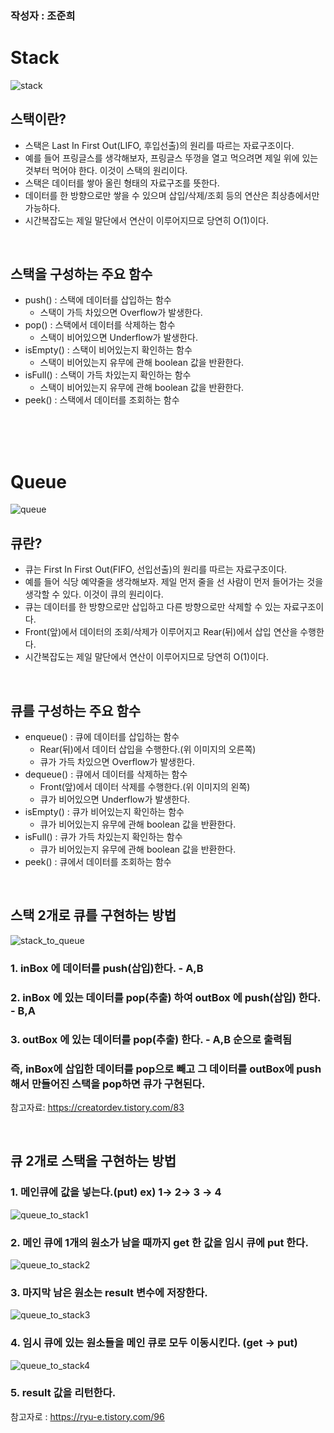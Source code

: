 ### 작성자 : 조준희

# Stack 
<img src = "https://github.com/EN-CS-STUDY/CS_STUDY/assets/48996701/32b808da-76b6-40a2-b5d8-97c108b4af9a" alt="stack"/>

## 스택이란?
- 스택은 Last In First Out(LIFO, 후입선출)의 원리를 따르는 자료구조이다.
- 예를 들어 프링글스를 생각해보자, 프링글스 뚜껑을 열고 먹으려면 제일 위에 있는 것부터 먹어야 한다. 이것이 스택의 원리이다.
- 스택은 데이터를 쌓아 올린 형태의 자료구조를 뜻한다.
- 데이터를 한 방향으로만 쌓을 수 있으며 삽입/삭제/조회 등의 연산은 최상층에서만 가능하다.
- 시간복잡도는 제일 말단에서 연산이 이루어지므로 당연히 O(1)이다.

<br/>


## 스택을 구성하는 주요 함수
- push() : 스택에 데이터를 삽입하는 함수
  - 스택이 가득 차있으면 Overflow가 발생한다.
- pop() : 스택에서 데이터를 삭제하는 함수
  - 스택이 비어있으면 Underflow가 발생한다.
- isEmpty() : 스택이 비어있는지 확인하는 함수
  - 스택이 비어있는지 유무에 관해 boolean 값을 반환한다.
- isFull() : 스택이 가득 차있는지 확인하는 함수
  - 스택이 비어있는지 유무에 관해 boolean 값을 반환한다.
- peek() : 스택에서 데이터를 조회하는 함수


<br/>


<br/>


<br/>


# Queue 

<img src = "https://github.com/EN-CS-STUDY/CS_STUDY/assets/48996701/ca4a4309-ef31-45fb-a6c9-2d03daa98d9a" alt = "queue"/>

## 큐란?
- 큐는 First In First Out(FIFO, 선입선출)의 원리를 따르는 자료구조이다.
- 예를 들어 식당 예약줄을 생각해보자. 제일 먼저 줄을 선 사람이 먼저 들어가는 것을 생각할 수 있다. 이것이 큐의 원리이다.
- 큐는 데이터를 한 방향으로만 삽입하고 다른 방향으로만 삭제할 수 있는 자료구조이다.
- Front(앞)에서 데이터의 조회/삭제가 이루어지고 Rear(뒤)에서 삽입 연산을 수행한다.
- 시간복잡도는 제일 말단에서 연산이 이루어지므로 당연히 O(1)이다.

<br/>


## 큐를 구성하는 주요 함수
- enqueue() : 큐에 데이터를 삽입하는 함수
  - Rear(뒤)에서 데이터 삽입을 수행한다.(위 이미지의 오른쪽) 
  - 큐가 가득 차있으면 Overflow가 발생한다.
- dequeue() : 큐에서 데이터를 삭제하는 함수
  - Front(앞)에서 데이터 삭제를 수행한다.(위 이미지의 왼쪽)
  - 큐가 비어있으면 Underflow가 발생한다.
- isEmpty() : 큐가 비어있는지 확인하는 함수
  - 큐가 비어있는지 유무에 관해 boolean 값을 반환한다.
- isFull() : 큐가 가득 차있는지 확인하는 함수
  - 큐가 비어있는지 유무에 관해 boolean 값을 반환한다.
- peek() : 큐에서 데이터를 조회하는 함수

<br/>


## 스택 2개로 큐를 구현하는 방법
<img src = "https://github.com/EN-CS-STUDY/CS_STUDY/assets/48996701/d2507a78-6107-4013-a7de-7ceca7ca187f" alt = "stack_to_queue"/>

### 1. inBox 에 데이터를 push(삽입)한다. - A,B
### 2. inBox 에 있는 데이터를 pop(추출) 하여 outBox 에 push(삽입) 한다. - B,A
### 3. outBox 에 있는 데이터를 pop(추출) 한다. - A,B 순으로 출력됨

### 즉, inBox에 삽입한 데이터를 pop으로 빼고 그 데이터를 outBox에 push해서 만들어진 스택을 pop하면 큐가 구현된다.

참고자료: https://creatordev.tistory.com/83

<br/>

## 큐 2개로 스택을 구현하는 방법

### 1. 메인큐에 값을 넣는다.(put) ex) 1→ 2→ 3 → 4
<img src = "https://github.com/EN-CS-STUDY/CS_STUDY/assets/48996701/c9db23ec-05b7-4ba5-8a9e-c371bf641db1" alt = "queue_to_stack1"/>

<br/>

### 2. 메인 큐에 1개의 원소가 남을 때까지 get 한 값을 임시 큐에 put 한다.
<img src = "https://github.com/EN-CS-STUDY/CS_STUDY/assets/48996701/3b76b3c0-8afd-4207-994e-e5438356d753" alt = "queue_to_stack2"/>

<br/>

### 3. 마지막 남은 원소는 result 변수에 저장한다.
<img src = "https://github.com/EN-CS-STUDY/CS_STUDY/assets/48996701/f1cd3714-0d36-4af6-b7f3-ab847f764d36" alt = "queue_to_stack3"/>

<br/>

### 4. 임시 큐에 있는 원소들을 메인 큐로 모두 이동시킨다. (get → put)
<img src = "https://github.com/EN-CS-STUDY/CS_STUDY/assets/48996701/57228080-03a6-4ac8-9aa8-a2551e45846d" alt = "queue_to_stack4"/>

### 5. result 값을 리턴한다.

참고자로 : https://ryu-e.tistory.com/96